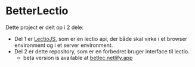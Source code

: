 # BetterLectio

Dette project er delt op i 2 dele:

- Del 1 er [LectioJS](https://github.com/Asguho/LectioJS), som er en lectio api, der både skal virke i et browser environment og i et server environment.
- Del 2 er dette repository, som er en forbedret bruger interface til lectio.
  - beta version is available at [betlec.netlify.app](https://betlec.netlify.app/)